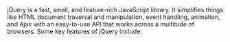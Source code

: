 jQuery is a fast, small, and feature-rich JavaScript library. It simplifies things like HTML document traversal and manipulation, event handling, animation, and Ajax with an easy-to-use API that works across a multitude of browsers. Some key features of jQuery include:
